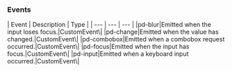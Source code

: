 <h3>Events</h3>
| Event | Description | Type |
 | --- | --- | --- |
|pd-blur|Emitted when the input loses focus.|CustomEvent\<void\>|
|pd-change|Emitted when the value has changed.|CustomEvent\<ComboboxItem\>|
|pd-combobox|Emitted when a combobox request occurred.|CustomEvent\<ComboboxItem\>|
|pd-focus|Emitted when the input has focus.|CustomEvent\<void\>|
|pd-input|Emitted when a keyboard input occurred.|CustomEvent\<InputChangeEventDetail\>|